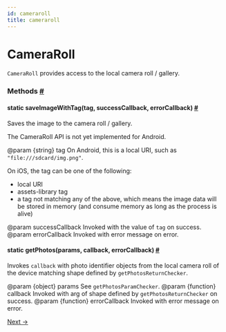 ```yaml
---
id: cameraroll
title: cameraroll
---
```

<a id="content"></a><h1>CameraRoll</h1><div><div><p><code>CameraRoll</code> provides access to the local camera roll / gallery.</p></div><span><h3><a class="anchor" name="methods"></a>Methods <a class="hash-link" href="#methods">#</a></h3><div class="props"><div class="prop"><h4 class="propTitle"><a class="anchor" name="saveimagewithtag"></a><span class="propType">static </span>saveImageWithTag<span class="propType">(tag, successCallback, errorCallback)</span> <a class="hash-link" href="#saveimagewithtag">#</a></h4><div><p>Saves the image to the camera roll / gallery.</p><p>The CameraRoll API is not yet implemented for Android.</p><p>@param {string} tag On Android, this is a local URI, such
as <code>"file:///sdcard/img.png"</code>.</p><p>On iOS, the tag can be one of the following:</p><ul><li>local URI</li><li>assets-library tag</li><li>a tag not matching any of the above, which means the image data will
be stored in memory (and consume memory as long as the process is alive)</li></ul><p>@param successCallback Invoked with the value of <code>tag</code> on success.
@param errorCallback Invoked with error message on error.</p></div></div><div class="prop"><h4 class="propTitle"><a class="anchor" name="getphotos"></a><span class="propType">static </span>getPhotos<span class="propType">(params, callback, errorCallback)</span> <a class="hash-link" href="#getphotos">#</a></h4><div><p> Invokes <code>callback</code> with photo identifier objects from the local camera
 roll of the device matching shape defined by <code>getPhotosReturnChecker</code>.</p><p> @param {object} params See <code>getPhotosParamChecker</code>.
 @param {function} callback Invoked with arg of shape defined by
 <code>getPhotosReturnChecker</code> on success.
 @param {function} errorCallback Invoked with error message on error.</p></div></div></div></span></div><div class="docs-prevnext"><a class="docs-next" href="dimensions.html#content">Next →</a></div>